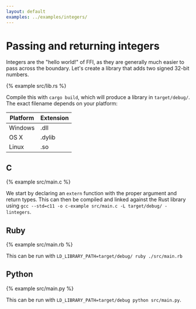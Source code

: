 ```yaml
---
layout: default
examples: ../examples/integers/
---
```


# Passing and returning integers

Integers are the "hello world!" of FFI, as they are generally much
easier to pass across the boundary. Let's create a library that adds
two signed 32-bit numbers.

{% example src/lib.rs %}

Compile this with `cargo build`, which will produce a library in
`target/debug/`. The exact filename depends on your platform:

| Platform | Extension |
|----------|-----------|
| Windows  | .dll      |
| OS X     | .dylib    |
| Linux    | .so       |

## C

{% example src/main.c %}

We start by declaring an `extern` function with the proper argument
and return types. This can then be compiled and linked against the
Rust library using `gcc --std=c11 -o c-example src/main.c -L
target/debug/ -lintegers`.

## Ruby

{% example src/main.rb %}

This can be run with `LD_LIBRARY_PATH=target/debug/ ruby
./src/main.rb`

## Python

{% example src/main.py %}

This can be run with `LD_LIBRARY_PATH=target/debug python src/main.py`.
